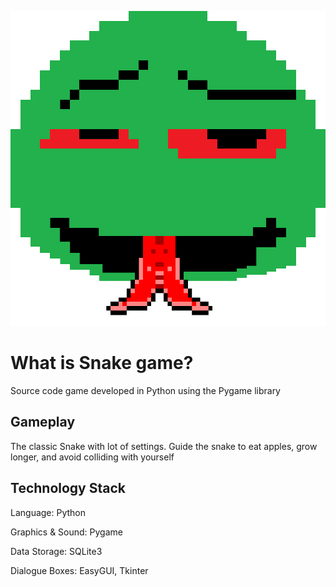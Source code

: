 ![snake](https://raw.githubusercontent.com/OrpoPro/Snake-game/refs/heads/main/photo/snake.png)
# What is Snake game?
Source code game developed in Python using the Pygame library

## Gameplay
The classic Snake with lot of settings. Guide the snake to eat apples, grow longer, and avoid colliding with yourself

## Technology Stack
Language: Python

Graphics & Sound: Pygame

Data Storage: SQLite3

Dialogue Boxes: EasyGUI, Tkinter
